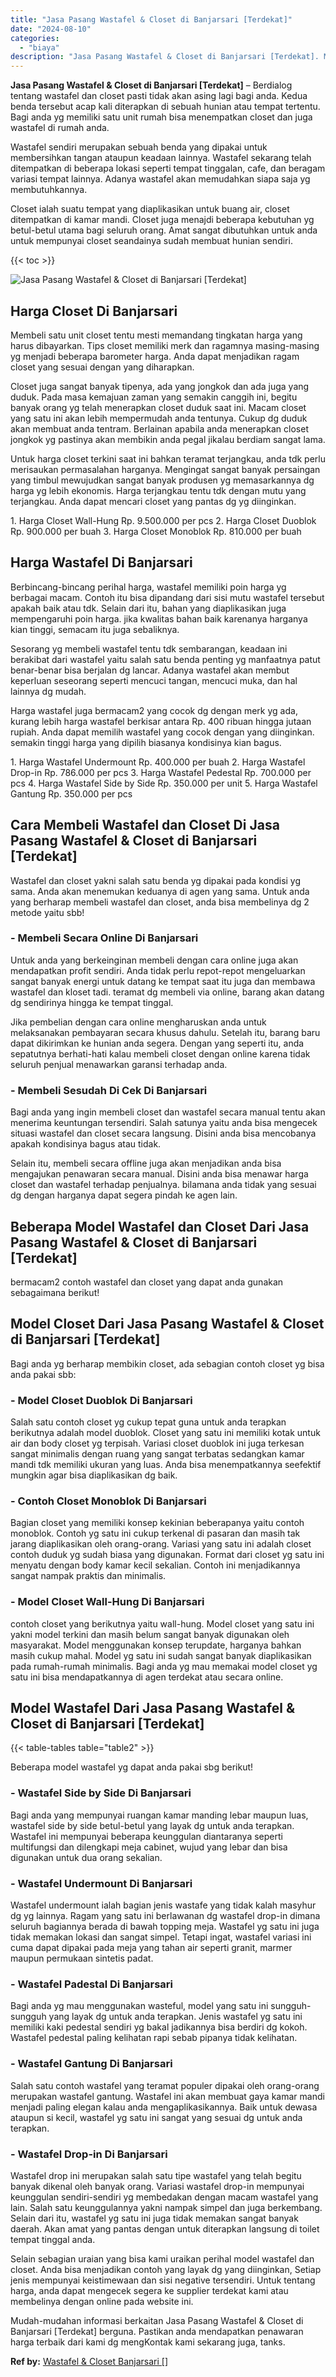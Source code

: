 ```yaml
---
title: "Jasa Pasang Wastafel & Closet di Banjarsari [Terdekat]"
date: "2024-08-10"
categories: 
  - "biaya"
description: "Jasa Pasang Wastafel & Closet di Banjarsari [Terdekat]. Mudah-mudahan informasi berkaitan Jasa Pasang Wastafel & Closet di Banjarsari [Terdekat] berguna. P..."
---
```


**Jasa Pasang Wastafel & Closet di Banjarsari \[Terdekat\]** – Berdialog tentang wastafel dan closet pasti tidak akan asing lagi bagi anda. Kedua benda tersebut acap kali diterapkan di sebuah hunian atau tempat tertentu. Bagi anda yg memiliki satu unit rumah bisa menempatkan closet dan juga wastafel di rumah anda.

Wastafel sendiri merupakan sebuah benda yang dipakai untuk membersihkan tangan ataupun keadaan lainnya. Wastafel sekarang telah ditempatkan di beberapa lokasi seperti tempat tinggalan, cafe, dan beragam variasi tempat lainnya. Adanya wastafel akan memudahkan siapa saja yg membutuhkannya.

Closet ialah suatu tempat yang diaplikasikan untuk buang air, closet ditempatkan di kamar mandi. Closet juga menajdi beberapa kebutuhan yg betul-betul utama bagi seluruh orang. Amat sangat dibutuhkan untuk anda untuk mempunyai closet seandainya sudah membuat hunian sendiri.

{{< toc >}}

![Jasa Pasang Wastafel & Closet di Banjarsari [Terdekat]](/images/wastafel-closet-murah43.png)

## Harga Closet Di Banjarsari

Membeli satu unit closet tentu mesti memandang tingkatan harga yang harus dibayarkan. Tips closet memiliki merk dan ragamnya masing-masing yg menjadi beberapa barometer harga. Anda dapat menjadikan ragam closet yang sesuai dengan yang diharapkan.

Closet juga sangat banyak tipenya, ada yang jongkok dan ada juga yang duduk. Pada masa kemajuan zaman yang semakin canggih ini, begitu banyak orang yg telah menerapkan closet duduk saat ini. Macam closet yang satu ini akan lebih mempermudah anda tentunya. Cukup dg duduk akan membuat anda tentram. Berlainan apabila anda menerapkan closet jongkok yg pastinya akan membikin anda pegal jikalau berdiam sangat lama.

Untuk harga closet terkini saat ini bahkan teramat terjangkau, anda tdk perlu merisaukan permasalahan harganya. Mengingat sangat banyak persaingan yang timbul mewujudkan sangat banyak produsen yg memasarkannya dg harga yg lebih ekonomis. Harga terjangkau tentu tdk dengan mutu yang terjangkau. Anda dapat mencari closet yang pantas dg yg diinginkan.

1\. Harga Closet Wall-Hung Rp. 9.500.000 per pcs 2. Harga Closet Duoblok Rp. 900.000 per buah 3. Harga Closet Monoblok Rp. 810.000 per buah

## Harga Wastafel Di Banjarsari

Berbincang-bincang perihal harga, wastafel memiliki poin harga yg berbagai macam. Contoh itu bisa dipandang dari sisi mutu wastafel tersebut apakah baik atau tdk. Selain dari itu, bahan yang diaplikasikan juga mempengaruhi poin harga. jika kwalitas bahan baik karenanya harganya kian tinggi, semacam itu juga sebaliknya.

Sesorang yg membeli wastafel tentu tdk sembarangan, keadaan ini berakibat dari wastafel yaitu salah satu benda penting yg manfaatnya patut benar-benar bisa berjalan dg lancar. Adanya wastafel akan membut keperluan seseorang seperti mencuci tangan, mencuci muka, dan hal lainnya dg mudah.

Harga wastafel juga bermacam2 yang cocok dg dengan merk yg ada, kurang lebih harga wastafel berkisar antara Rp. 400 ribuan hingga jutaan rupiah. Anda dapat memilih wastafel yang cocok dengan yang diinginkan. semakin tinggi harga yang dipilih biasanya kondisinya kian bagus.

1\. Harga Wastafel Undermount Rp. 400.000 per buah 2. Harga Wastafel Drop-in Rp. 786.000 per pcs 3. Harga Wastafel Pedestal Rp. 700.000 per pcs 4. Harga Wastafel Side by Side Rp. 350.000 per unit 5. Harga Wastafel Gantung Rp. 350.000 per pcs

## Cara Membeli Wastafel dan Closet Di Jasa Pasang Wastafel & Closet di Banjarsari \[Terdekat\]

Wastafel dan closet yakni salah satu benda yg dipakai pada kondisi yg sama. Anda akan menemukan keduanya di agen yang sama. Untuk anda yang berharap membeli wastafel dan closet, anda bisa membelinya dg 2 metode yaitu sbb!

### \- Membeli Secara Online Di Banjarsari

Untuk anda yang berkeinginan membeli dengan cara online juga akan mendapatkan profit sendiri. Anda tidak perlu repot-repot mengeluarkan sangat banyak energi untuk datang ke tempat saat itu juga dan membawa wastafel dan kloset tadi. teramat dg membeli via online, barang akan datang dg sendirinya hingga ke tempat tinggal.

Jika pembelian dengan cara online mengharuskan anda untuk melaksanakan pembayaran secara khusus dahulu. Setelah itu, barang baru dapat dikirimkan ke hunian anda segera. Dengan yang seperti itu, anda sepatutnya berhati-hati kalau membeli closet dengan online karena tidak seluruh penjual menawarkan garansi terhadap anda.

### \- Membeli Sesudah Di Cek Di Banjarsari

Bagi anda yang ingin membeli closet dan wastafel secara manual tentu akan menerima keuntungan tersendiri. Salah satunya yaitu anda bisa mengecek situasi wastafel dan closet secara langsung. Disini anda bisa mencobanya apakah kondisinya bagus atau tidak.

Selain itu, membeli secara offline juga akan menjadikan anda bisa mengajukan penawaran secara manual. Disini anda bisa menawar harga closet dan wastafel terhadap penjualnya. bilamana anda tidak yang sesuai dg dengan harganya dapat segera pindah ke agen lain.

## Beberapa Model Wastafel dan Closet Dari Jasa Pasang Wastafel & Closet di Banjarsari \[Terdekat\]

bermacam2 contoh wastafel dan closet yang dapat anda gunakan sebagaimana berikut!

## Model Closet Dari Jasa Pasang Wastafel & Closet di Banjarsari \[Terdekat\]

Bagi anda yg berharap membikin closet, ada sebagian contoh closet yg bisa anda pakai sbb:

### \- Model Closet Duoblok Di Banjarsari

Salah satu contoh closet yg cukup tepat guna untuk anda terapkan berikutnya adalah model duoblok. Closet yang satu ini memiliki kotak untuk air dan body closet yg terpisah. Variasi closet duoblok ini juga terkesan sangat minimalis dengan ruang yang sangat terbatas sedangkan kamar mandi tdk memiliki ukuran yang luas. Anda bisa menempatkannya seefektif mungkin agar bisa diaplikasikan dg baik.

### \- Contoh Closet Monoblok Di Banjarsari

Bagian closet yang memiliki konsep kekinian beberapanya yaitu contoh monoblok. Contoh yg satu ini cukup terkenal di pasaran dan masih tak jarang diaplikasikan oleh orang-orang. Variasi yang satu ini adalah closet contoh duduk yg sudah biasa yang digunakan. Format dari closet yg satu ini menyatu dengan body kamar kecil sekalian. Contoh ini menjadikannya sangat nampak praktis dan minimalis.

### \- Model Closet Wall-Hung Di Banjarsari

contoh closet yang berikutnya yaitu wall-hung. Model closet yang satu ini yakni model terkini dan masih belum sangat banyak digunakan oleh masyarakat. Model menggunakan konsep terupdate, harganya bahkan masih cukup mahal. Model yg satu ini sudah sangat banyak diaplikasikan pada rumah-rumah minimalis. Bagi anda yg mau memakai model closet yg satu ini bisa mendapatkannya di agen terdekat atau secara online.

## Model Wastafel Dari Jasa Pasang Wastafel & Closet di Banjarsari \[Terdekat\]

{{< table-tables table="table2" >}}

Beberapa model wastafel yg dapat anda pakai sbg berikut!

### \- Wastafel Side by Side Di Banjarsari

Bagi anda yang mempunyai ruangan kamar manding lebar maupun luas, wastafel side by side betul-betul yang layak dg untuk anda terapkan. Wastafel ini mempunyai beberapa keunggulan diantaranya seperti multifungsi dan dilengkapi meja cabinet, wujud yang lebar dan bisa digunakan untuk dua orang sekalian.

### \- Wastafel Undermount Di Banjarsari

Wastafel undermount ialah bagian jenis wastafe yang tidak kalah masyhur dg yg lainnya. Ragam yang satu ini berlawanan dg wastafel drop-in dimana seluruh bagiannya berada di bawah topping meja. Wastafel yg satu ini juga tidak memakan lokasi dan sangat simpel. Tetapi ingat, wastafel variasi ini cuma dapat dipakai pada meja yang tahan air seperti granit, marmer maupun permukaan sintetis padat.

### \- Wastafel Padestal Di Banjarsari

Bagi anda yg mau menggunakan wasteful, model yang satu ini sungguh-sungguh yang layak dg untuk anda terapkan. Jenis wastafel yg satu ini memiliki kaki pedestal sendiri yg bakal jadikannya bisa berdiri dg kokoh. Wastafel pedestal paling kelihatan rapi sebab pipanya tidak kelihatan.

### \- Wastafel Gantung Di Banjarsari

Salah satu contoh wastafel yang teramat populer dipakai oleh orang-orang merupakan wastafel gantung. Wastafel ini akan membuat gaya kamar mandi menjadi paling elegan kalau anda mengaplikasikannya. Baik untuk dewasa ataupun si kecil, wastafel yg satu ini sangat yang sesuai dg untuk anda terapkan.

### \- Wastafel Drop-in Di Banjarsari

Wastafel drop ini merupakan salah satu tipe wastafel yang telah begitu banyak dikenal oleh banyak orang. Variasi wastafel drop-in mempunyai keunggulan sendiri-sendiri yg membedakan dengan macam wastafel yang lain. Salah satu keunggulannya yakni nampak simpel dan juga berkembang. Selain dari itu, wastafel yg satu ini juga tidak memakan sangat banyak daerah. Akan amat yang pantas dengan untuk diterapkan langsung di toilet tempat tinggal anda.

Selain sebagian uraian yang bisa kami uraikan perihal model wastafel dan closet. Anda bisa menjadikan contoh yang layak dg yang diinginkan, Setiap jenis mempunyai keistimewaan dan sisi negative tersendiri. Untuk tentang harga, anda dapat mengecek segera ke supplier terdekat kami atau membelinya dengan online pada website ini.

Mudah-mudahan informasi berkaitan Jasa Pasang Wastafel & Closet di Banjarsari \[Terdekat\] berguna. Pastikan anda mendapatkan penawaran harga terbaik dari kami dg mengKontak kami sekarang juga, tanks.

**Ref by:** [Wastafel & Closet Banjarsari []](https://id.wikipedia.org/wiki/Wastafel)
